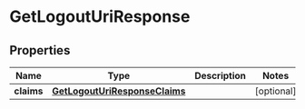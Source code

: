 
# GetLogoutUriResponse

## Properties
Name | Type | Description | Notes
------------ | ------------- | ------------- | -------------
**claims** | [**GetLogoutUriResponseClaims**](GetLogoutUriResponseClaims.md) |  |  [optional]



